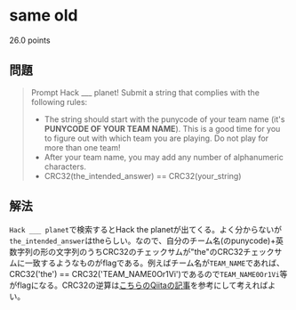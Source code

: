 # same old
26.0 points

## 問題
> Prompt
> Hack \_\_\_ planet!
> Submit a string that complies with the following rules:
> - The string should start with the punycode of your team name (it's __PUNYCODE OF YOUR TEAM NAME__). This is a good time for you to figure out with which team you are playing. Do not play for more than one team!
> - After your team name, you may add any number of alphanumeric characters.
> - CRC32(the\_intended\_answer) == CRC32(your\_string)

## 解法
`Hack ___ planet`で検索するとHack the planetが出てくる。よく分からないが`the_intended_answer`はtheらしい。なので、自分のチーム名(のpunycode)+英数字列の形の文字列のうちCRC32のチェックサムが"the"のCRC32チェックサムに一致するようなものがflagである。例えばチーム名が`TEAM_NAME`であれば、CRC32('the') == CRC32('TEAM\_NAME0Or1Vi')であるので`TEAM_NAME0Or1Vi`等がflagになる。CRC32の逆算は[こちらのQiitaの記事](https://qiita.com/taiyaki8926/items/94b8f12973d477749d10)を参考にして考えればよい。
